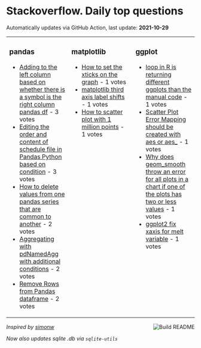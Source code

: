 # Stackoverflow. Daily top questions 

Automatically updates via GitHub Action, last update: **<!-- date starts -->2021-10-29<!-- date ends -->**


<table><tr><td valign="top" width="33%">

### pandas
<!-- pandas starts -->
* [Adding to the left column based on whether there is a symbol is the right column pandas df](https://stackoverflow.com/questions/69773806/adding-to-the-left-column-based-on-whether-there-is-a-symbol-is-the-right-column) - 3 votes
* [Editing the order and content of schedule file in Pandas Python based on condition](https://stackoverflow.com/questions/69771983/editing-the-order-and-content-of-schedule-file-in-pandas-python-based-on-condit) - 3 votes
* [How to delete values from one pandas series that are common to another](https://stackoverflow.com/questions/69774160/how-to-delete-values-from-one-pandas-series-that-are-common-to-another) - 2 votes
* [Aggregating with pdNamedAgg with additional conditions](https://stackoverflow.com/questions/69765348/aggregating-with-pd-namedagg-with-additional-conditions) - 2 votes
* [Remove Rows from Pandas dataframe](https://stackoverflow.com/questions/69774396/remove-rows-from-pandas-dataframe) - 2 votes
<!-- pandas ends -->
</td><td valign="top" width="34%">


### matplotlib
<!-- matplotlib starts -->
* [How to set the xticks on the graph](https://stackoverflow.com/questions/69771281/how-to-set-the-xticks-on-the-graph) - 1 votes
* [matplotlib third axis label shifts](https://stackoverflow.com/questions/69772226/matplotlib-third-axis-label-shifts) - 1 votes
* [How to scatter plot with 1 million points](https://stackoverflow.com/questions/69765711/how-to-scatter-plot-with-1-million-points) - 1 votes
<!-- matplotlib ends -->
</td><td valign="top" width="34%">


### ggplot
<!-- ggplot2 starts -->
* [loop in R is returning different ggplots than the manual code](https://stackoverflow.com/questions/69771152/loop-in-r-is-returning-different-ggplots-than-the-manual-code) - 1 votes
* [Scatter Plot Error Mapping should be created with aes or aes_](https://stackoverflow.com/questions/69770713/scatter-plot-error-mapping-should-be-created-with-aes-or-aes) - 1 votes
* [Why does geom_smooth throw an error for all plots in a chart if one of the plots has two or less values](https://stackoverflow.com/questions/69766601/why-does-geom-smooth-throw-an-error-for-all-plots-in-a-chart-if-one-of-the-plots) - 1 votes
* [ggplot2 fix xaxis for melt variable](https://stackoverflow.com/questions/69762516/ggplot2-fix-x-axis-for-melt-variable) - 1 votes
<!-- ggplot2 ends -->
</td></tr></table>

<a href="https://github.com/hp0404/hp0404/actions"><img src="https://github.com/hp0404/hp0404/workflows/Build%20README/badge.svg" align="right" alt="Build README"></a> <p>*Inspired by  [simonw](https://github.com/simonw/simonw)*</p> <p> *Now also updates sqlite .db via `sqlite-utils`* </p>
